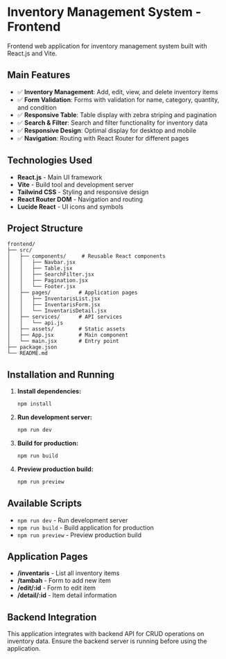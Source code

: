 # Inventory Management System - Frontend

Frontend web application for inventory management system built with React.js and Vite.

## Main Features

- ✅ **Inventory Management**: Add, edit, view, and delete inventory items
- ✅ **Form Validation**: Forms with validation for name, category, quantity, and condition
- ✅ **Responsive Table**: Table display with zebra striping and pagination
- ✅ **Search & Filter**: Search and filter functionality for inventory data
- ✅ **Responsive Design**: Optimal display for desktop and mobile
- ✅ **Navigation**: Routing with React Router for different pages

## Technologies Used

- **React.js** - Main UI framework
- **Vite** - Build tool and development server
- **Tailwind CSS** - Styling and responsive design
- **React Router DOM** - Navigation and routing
- **Lucide React** - UI icons and symbols

## Project Structure

```
frontend/
├── src/
│   ├── components/     # Reusable React components
│   │   ├── Navbar.jsx
│   │   ├── Table.jsx
│   │   ├── SearchFilter.jsx
│   │   ├── Pagination.jsx
│   │   └── Footer.jsx
│   ├── pages/         # Application pages
│   │   ├── InventarisList.jsx
│   │   ├── InventarisForm.jsx
│   │   └── InventarisDetail.jsx
│   ├── services/      # API services
│   │   └── api.js
│   ├── assets/        # Static assets
│   ├── App.jsx        # Main component
│   └── main.jsx       # Entry point
├── package.json
└── README.md
```

## Installation and Running

1. **Install dependencies:**
   ```bash
   npm install
   ```

2. **Run development server:**
   ```bash
   npm run dev
   ```

3. **Build for production:**
   ```bash
   npm run build
   ```

4. **Preview production build:**
   ```bash
   npm run preview
   ```

## Available Scripts

- `npm run dev` - Run development server
- `npm run build` - Build application for production
- `npm run preview` - Preview production build


## Application Pages

- **/inventaris** - List all inventory items
- **/tambah** - Form to add new item
- **/edit/:id** - Form to edit item
- **/detail/:id** - Item detail information

## Backend Integration

This application integrates with backend API for CRUD operations on inventory data. Ensure the backend server is running before using the application.
